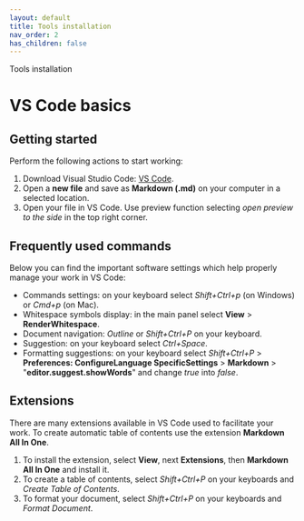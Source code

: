 ```yaml
---
layout: default
title: Tools installation
nav_order: 2
has_children: false
---
```



Tools installation
# VS Code basics

## Getting started

Perform the following actions to start working:


1. Download Visual Studio Code: [VS Code](https://code.visualstudio.com/).
2. Open a **new file** and save as **Markdown (.md)** on your computer in a selected location.
3. Open your file in VS Code. Use preview function selecting *open preview to the side* in the top right corner. 

## Frequently used commands
Below you can find the important software settings which help properly manage your work in VS Code:
- Commands settings: on your keyboard select *Shift+Ctrl+p* (on Windows) or *Cmd+p* (on Mac).
- Whitespace symbols display: in the main panel select **View** > **RenderWhitespace**.
- Document navigation: *Outline* or *Shift+Ctrl+P* on your keyboard.
- Suggestion: on your keyboard select *Ctrl+Space*.
- Formatting suggestions: on your keyboard select *Shift+Ctrl+P* > **Preferences: ConfigureLanguage SpecificSettings** > **Markdown** > "**editor.suggest.showWords**" and change *true* into *false*.

## Extensions
There are many extensions available in VS Code used to facilitate your work. To create automatic table of contents use the extension **Markdown All In One**. 

1. To install the extension, select **View**, next **Extensions**, then **Markdown All In One** and install it.
2. To create a table of contents, select *Shift+Ctrl+P* on your keyboards and *Create Table of Contents*.
3. To format your document, select *Shift+Ctrl+P* on your keyboards and *Format Document*.